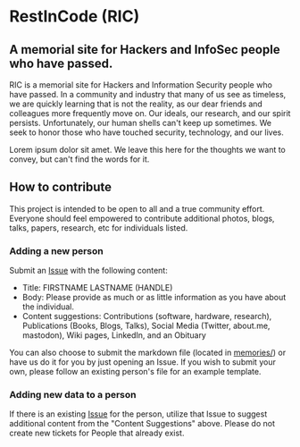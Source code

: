 # RestInCode (RIC)

## A memorial site for Hackers and InfoSec people who have passed.

RIC is a memorial site for Hackers and Information Security people who have passed. In a community and industry that many of us see as timeless, we are quickly learning that is not the reality, as our dear friends and colleagues more frequently move on. Our ideals, our research, and our spirit persists. Unfortunately, our human shells can't keep up sometimes. We seek to honor those who have touched security, technology, and our lives.

Lorem ipsum dolor sit amet. We leave this here for the thoughts we want to convey, but can't find the words for it.

## How to contribute

This project is intended to be open to all and a true community effort. Everyone should feel empowered to contribute additional photos, blogs, talks, papers, research, etc for individuals listed. 

### Adding a new person

Submit an [Issue](https://github.com/mubix/restincode/issues) with the following content:

 * Title: FIRSTNAME LASTNAME (HANDLE)
 * Body: Please provide as much or as little information as you have about the individual.
 * Content suggestions: Contributions (software, hardware, research), Publications (Books, Blogs, Talks), Social Media (Twitter, about.me, mastodon), Wiki pages, LinkedIn, and an Obituary

You can also choose to submit the markdown file (located in [memories/](https://github.com/mubix/restincode/tree/master/memorials)) or have us do it for you by just opening an Issue. If you wish to submit your own, please follow an existing person's file for an example template.

### Adding new data to a person

If there is an existing [Issue](https://github.com/mubix/restincode/issues) for the person, utilize that Issue to suggest additional content from the "Content Suggestions" above. Please do not create new tickets for People that already exist.

